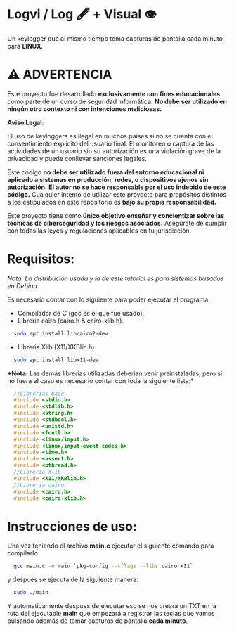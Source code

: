 # Logvi / Log 🖋️ + Visual 👁

Un keylogger que al mismo tiempo toma capturas de pantalla cada minuto para **LINUX**.

# ⚠️ ADVERTENCIA

Este proyecto fue desarrollado **exclusivamente con fines educacionales** como parte de un curso de seguridad informática. **No debe ser utilizado en ningún otro contexto ni con intenciones maliciosas.**

**Aviso Legal:**

El uso de keyloggers es ilegal en muchos países si no se cuenta con el consentimiento explícito del usuario final. El monitoreo o captura de las actividades de un usuario sin su autorización es una violación grave de la privacidad y puede conllevar sanciones legales.

Este código **no debe ser utilizado fuera del entorno educacional ni aplicado a sistemas en producción, redes, o dispositivos ajenos sin autorización.**
**El autor no se hace responsable por el uso indebido de este código.** Cualquier intento de utilizar este proyecto para propósitos distintos a los estipulados en este repositorio es **bajo su propia responsabilidad.**

Este proyecto tiene como **único objetivo enseñar y concientizar sobre las técnicas de ciberseguridad y los riesgos asociados.** Asegúrate de cumplir con todas las leyes y regulaciones aplicables en tu jurisdicción.

# Requisitos:

_Nota: La distribución usada y la de este tutorial es para sistemas basados en Debian._

Es necesario contar con lo siguiente para poder ejecutar el programa:

- Compilador de C (gcc es el que fue usado).
- Libreria cairo (cairo.h & cairo-xlib.h).

```bash
  sudo apt install libcairo2-dev
```

- Libreria Xlib (X11/XKBlib.h).

```bash
  sudo apt install libx11-dev
```

**\*Nota:** Las demás librerias utilizadas deberian venir preinstaladas, pero si no fuera el caso es necesario contar con toda la siguiente lista:\*

```c
  //Librerias base
  #include <stdio.h>
  #include <stdlib.h>
  #include <string.h>
  #include <stdbool.h>
  #include <unistd.h>
  #include <fcntl.h>
  #include <linux/input.h>
  #include <linux/input-event-codes.h>
  #include <time.h>
  #include <assert.h>
  #include <pthread.h>
  //Libreria Xlib
  #include <X11/XKBlib.h>
  //Libreria cairo
  #include <cairo.h>
  #include <cairo-xlib.h>
```

# Instrucciones de uso:

Una vez teniendo el archivo **main.c** ejecutar el siguiente comando para compilarlo:

```bash
  gcc main.c -o main `pkg-config --cflags --libs cairo x11`
```

y despues se ejecuta de la siguiente manera:

```bash
  sudo ./main
```

Y automaticamente despues de ejecutar eso se nos creara un TXT en la ruta del ejecutable **main** que empezará a registrar las teclas que vamos pulsando además de tomar capturas de pantalla **cada minuto**.
